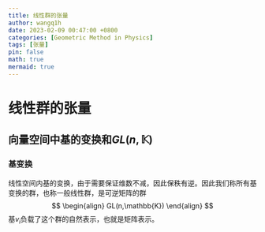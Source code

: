 ```yaml
---
title: 线性群的张量
author: wangq1h
date: 2023-02-09 00:47:00 +0800
categories: [Geometric Method in Physics]
tags: [张量]
pin: false
math: true
mermaid: true
---
```


# 线性群的张量

## 向量空间中基的变换和$GL(n,\mathbb{K})$

### 基变换

线性空间内基的变换，由于需要保证维数不减，因此保秩有逆。因此我们称所有基变换的群，也称一般线性群，是可逆矩阵的群
$$
\begin{align}
GL(n,\mathbb{K})
\end{align}
$$
基${v_i }$负载了这个群的自然表示，也就是矩阵表示。